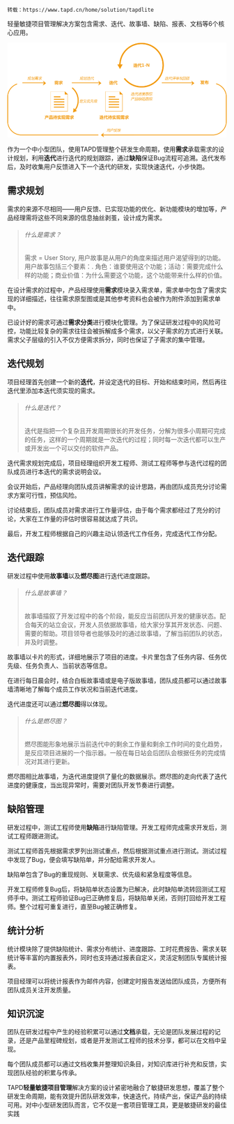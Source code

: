 ```
转载：https://www.tapd.cn/home/solution/tapdlite
```

轻量敏捷项目管理解决方案包含需求、迭代、故事墙、缺陷、报表、文档等6个核心应用。

![flow-item](res/flow-item.png)

作为一个中小型团队，使用TAPD管理整个研发生命周期，使用**需求**承载需求的设计规划，利用**迭代**进行迭代的规划跟踪，通过**缺陷**保证Bug流程可追溯。迭代发布后，及时收集用户反馈进入下一个迭代的研发，实现快速迭代，小步快跑。

## 需求规划

需求的来源不尽相同——用户反馈、已实现功能的优化、新功能模块的增加等，产品经理需将这些不同来源的信息抽丝剥茧，设计成为需求。

> ###### 什么是需求？
>
> 需求 = User Story, 用户故事是从用户的角度来描述用户渴望得到的功能。 用户故事包括三个要素：. 角色：谁要使用这个功能；活动：需要完成什么样的功能；商业价值：为什么需要这个功能，这个功能带来什么样的价值。

在设计需求的过程中，产品经理使用**需求**模块录入需求单，需求单中包含了需求实现的详细描述，往往需求原型图或是其他参考资料也会被作为附件添加到需求单中。

已设计好的需求可通过**需求分类**进行模块化管理。为了保证研发过程中的风险可控，功能比较复杂的需求往往会被拆解成多个需求，以父子需求的方式进行关联。需求父子层级的引入不仅方便需求拆分，同时也保证了子需求的集中管理。

## 迭代规划

项目经理首先创建一个新的**迭代**，并设定迭代的目标、开始和结束时间，然后再往迭代里添加本迭代须实现的需求。

> ###### 什么是迭代？
>
> 迭代是指把一个复杂且开发周期很长的开发任务，分解为很多小周期可完成的任务，这样的一个周期就是一次迭代的过程；同时每一次迭代都可以生产或开发出一个可以交付的软件产品。

迭代需求规划完成后，项目经理组织开发工程师、测试工程师等参与迭代过程的团队成员进行本迭代的需求说明会议。

会议开始后，产品经理向团队成员讲解需求的设计思路，再由团队成员充分讨论需求方案可行性，预估风险。

讨论结束后，团队成员对需求进行工作量评估，由于每个需求都经过了充分的讨论，大家在工作量的评估时很容易就达成了共识。

最后，开发工程师根据自己的兴趣主动认领迭代工作任务，完成迭代工作分配。

## 迭代跟踪

研发过程中使用**故事墙**以及**燃尽图**进行迭代进度跟踪。

> ###### 什么是故事墙？
>
> 故事墙描叙了开发过程中的各个阶段，能反应当前团队开发的健康状态。配合每天的站立会议，开发人员依据故事墙，给大家分享其开发状态、问题、需要的帮助。项目领导者也能够及时的通过故事墙，了解当前团队的状态，并及时调整。

故事墙以卡片的形式，详细地展示了项目的进度。卡片里包含了任务内容、任务优先级、任务负责人、当前状态等信息。

在进行每日晨会时，结合白板故事墙或是电子版故事墙，团队成员都可以通过故事墙清晰地了解每个成员工作状况和当前迭代进度。

迭代进度还可以通过**燃尽图**得以体现。

> ###### 什么是燃尽图？
>
> 燃尽图能形象地展示当前迭代中的剩余工作量和剩余工作时间的变化趋势，是反应项目进展的一个指示器。一般在每日站会后团队会根据任务的完成情况对其进行更新。

燃尽图相比故事墙，为迭代进度提供了量化的数据展示。燃尽图的走向代表了迭代进度的健康度，当出现异常时，需要对团队开发节奏进行调整。

## 缺陷管理

研发过程中，测试工程师使用**缺陷**进行缺陷管理。开发工程师完成需求开发后，测试工程师跟进测试。

测试工程师首先根据需求罗列出测试重点，然后根据测试重点进行测试。测试过程中发现了Bug，便会填写缺陷单，并分配给需求开发人。

缺陷单包含了Bug的重现规则、关联需求、优先级和紧急程度等信息。

开发工程师修复Bug后，将缺陷单状态设置为已解决，此时缺陷单流转回测试工程师手中。测试工程师验证Bug已正确修复后，将缺陷单关闭，否则打回给开发工程师。整个过程可重复进行，直至Bug被正确修复。

## 统计分析

统计模块除了提供缺陷统计、需求分布统计、进度跟踪、工时花费报告、需求关联统计等丰富的内置报表外，同时也支持通过报表自定义，灵活定制团队专属统计报表。

项目经理可以将统计报表作为邮件内容，创建定时报告发送给团队成员，方便所有团队成员关注开发质量。

## 知识沉淀

团队在研发过程中产生的经验积累可以通过**文档**承载，无论是团队发展过程的记录，还是产品里程碑规划，或者是开发测试工程师的技术分享，都可以在文档中呈现。

每个团队成员都可以通过文档收集并整理知识条目，对知识库进行补充和反馈，实现团队经验的积累与传承。

TAPD**轻量敏捷项目管理**解决方案的设计紧密地融合了敏捷研发思想，覆盖了整个研发生命周期，能有效提升团队研发效率，快速迭代，持续产出，保证产品的持续可用。对中小型研发团队而言，它不仅是一套项目管理工具，更是敏捷研发的最佳实践